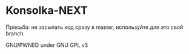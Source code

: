 # Konsolka-NEXT
Просьба: не засылать код сразу в master, используйте для это свой branch.

GNU/PWNED under GNU GPL v3
